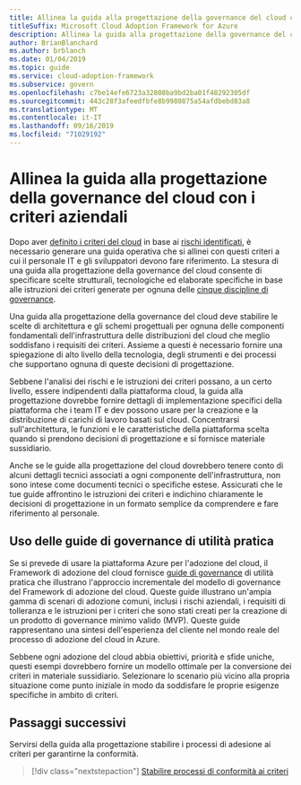 ```yaml
---
title: Allinea la guida alla progettazione della governance del cloud con i criteri aziendali
titleSuffix: Microsoft Cloud Adoption Framework for Azure
description: Allinea la guida alla progettazione della governance del cloud con i criteri aziendali
author: BrianBlanchard
ms.author: brblanch
ms.date: 01/04/2019
ms.topic: guide
ms.service: cloud-adoption-framework
ms.subservice: govern
ms.openlocfilehash: c7be14efe6723a32808ba9bd2ba01f48292305df
ms.sourcegitcommit: 443c28f3afeedfbfe8b9980875a54afdbebd83a8
ms.translationtype: MT
ms.contentlocale: it-IT
ms.lasthandoff: 09/16/2019
ms.locfileid: "71029192"
---
```

<!---
I've established policies. How to help developers adopt these policies?
Draft an architecture design guide.

[Aspirational statement] If you're using Azure, you can use one of ours as a starting point. The choose one of the following 6 as a starting point and mold it to fit your policies.
--->

# <a name="align-your-cloud-governance-design-guide-with-corporate-policy"></a>Allinea la guida alla progettazione della governance del cloud con i criteri aziendali

Dopo aver [definito i criteri del cloud](./policy-definition.md) in base ai [rischi identificati](./business-risk.md), è necessario generare una guida operativa che si allinei con questi criteri a cui il personale IT e gli sviluppatori devono fare riferimento. La stesura di una guida alla progettazione della governance del cloud consente di specificare scelte strutturali, tecnologiche ed elaborate specifiche in base alle istruzioni dei criteri generate per ognuna delle [cinque discipline di governance](../governance-disciplines.md).

Una guida alla progettazione della governance del cloud deve stabilire le scelte di architettura e gli schemi progettuali per ognuna delle componenti fondamentali dell'infrastruttura delle distribuzioni del cloud che meglio soddisfano i requisiti dei criteri. Assieme a questi è necessario fornire una spiegazione di alto livello della tecnologia, degli strumenti e dei processi che supportano ognuna di queste decisioni di progettazione.

Sebbene l'analisi dei rischi e le istruzioni dei criteri possano, a un certo livello, essere indipendenti dalla piattaforma cloud, la guida alla progettazione dovrebbe fornire dettagli di implementazione specifici della piattaforma che i team IT e dev possono usare per la creazione e la distribuzione di carichi di lavoro basati sul cloud. Concentrarsi sull'architettura, le funzioni e le caratteristiche della piattaforma scelta quando si prendono decisioni di progettazione e si fornisce materiale sussidiario.

Anche se le guide alla progettazione del cloud dovrebbero tenere conto di alcuni dettagli tecnici associati a ogni componente dell'infrastruttura, non sono intese come documenti tecnici o specifiche estese. Assicurati che le tue guide affrontino le istruzioni dei criteri e indichino chiaramente le decisioni di progettazione in un formato semplice da comprendere e fare riferimento al personale.

<!-- markdownlint-enable MD033 -->

## <a name="using-the-actionable-governance-guides"></a>Uso delle guide di governance di utilità pratica

Se si prevede di usare la piattaforma Azure per l'adozione del cloud, il Framework di adozione del cloud fornisce [guide di governance](../guides/index.md) di utilità pratica che illustrano l'approccio incrementale del modello di governance del Framework di adozione del cloud. Queste guide illustrano un'ampia gamma di scenari di adozione comuni, inclusi i rischi aziendali, i requisiti di tolleranza e le istruzioni per i criteri che sono stati creati per la creazione di un prodotto di governance minimo valido (MVP). Queste guide rappresentano una sintesi dell'esperienza del cliente nel mondo reale del processo di adozione del cloud in Azure.

Sebbene ogni adozione del cloud abbia obiettivi, priorità e sfide uniche, questi esempi dovrebbero fornire un modello ottimale per la conversione dei criteri in materiale sussidiario. Selezionare lo scenario più vicino alla propria situazione come punto iniziale in modo da soddisfare le proprie esigenze specifiche in ambito di criteri.

## <a name="next-steps"></a>Passaggi successivi

Servirsi della guida alla progettazione stabilire i processi di adesione ai criteri per garantirne la conformità.

> [!div class="nextstepaction"]
> [Stabilire processi di conformità ai criteri](./processes.md)
